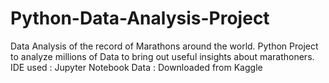 # Python-Data-Analysis-Project
Data Analysis of the record of Marathons around the world.
 Python Project to analyze millions of Data to bring out useful insights about marathoners.
    IDE used : Jupyter Notebook
    Data : Downloaded from Kaggle
    
